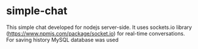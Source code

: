 # simple-chat

This simple chat developed for nodejs server-side. It uses sockets.io library (https://www.npmjs.com/package/socket.io) for real-time conversations. For saving history MySQL database was used
